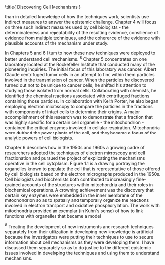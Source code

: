 \title{
Discovering Cell Mechanisms
}

than in detailed knowledge of how the techniques work, scientists use indirect measures to answer the epistemic challenge. Chapter 4 will focus on three such indirect measures used by cell biologists - the determinateness and repeatability of the resulting evidence, consilience of evidence from multiple techniques, and the coherence of the evidence with plausible accounts of the mechanism under study.

In Chapters 5 and 6 I turn to how these new techniques were deployed to better understand cell mechanisms. ${ }^{8}$ Chapter 5 concentrates on one laboratory located at the Rockefeller Institute that conducted many of the pioneering inquiries. The initial focus of this laboratory was cancer. Albert Claude centrifuged tumor cells in an attempt to find within them particles involved in the transmission of cancer. When the particles he discovered turned out not to be unique to cancer cells, he shifted his attention to studying those isolated from normal cells. Collaborating with chemists, he identified the chemical reactions associated with centrifuged fractions containing those particles. In collaboration with Keith Porter, he also began employing electron microscopy to compare the particles in the fractions with components of intact cells to determine their origins. A major accomplishment of this research was to demonstrate that a fraction that was highly specific for a certain cell organelle - the mitochondrion - contained the critical enzymes involved in cellular respiration. Mitochondria were dubbed the power plants of the cell, and they became a focus of the analytic powers of cell biologists.

Chapter 6 describes how in the 1950s and 1960s a growing cadre of researchers adopted the techniques of electron microscopy and cell fractionation and pursued the project of explicating the mechanisms operative in the cell cytoplasm. Figure 1.1 is a drawing portraying the organelles known to populate the cell that is representative of those offered by cell biologists based on the electron micrographs produced in the 1950s. Cell biologists and biochemists both contributed to increasingly fine-grained accounts of the structures within mitochondria and their roles in biochemical operations. A crowning achievement was the discovery that certain key enzymes were embedded in the inner membrane of the mitochondrion so as to spatially and temporally organize the reactions involved in electron transport and oxidative phosphorylation. The work with mitochondria provided an exemplar (in Kuhn's sense) of how to link functions with organelles that became a model

${ }^{8}$ Treating the development of new instruments and research techniques separately from their utilization in developing new knowledge is artificial because the investigators were putting their techniques to use to secure information about cell mechanisms as they were developing them. I have discussed them separately so as to do justice to the different epistemic issues involved in developing the techniques and using them to understand mechanisms.